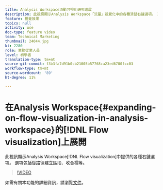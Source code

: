 ```yaml
---
title: Analysis Workspace流動可視化研究進展
description: 此視訊顯示Analysis Workspace「流量」視覺化中的各種滑鼠右鍵選項。 選項包括從路徑建立區段、收合欄等。
feature: 視覺效果
topics: null
activity: use
doc-type: feature video
team: Technical Marketing
thumbnail: 24044.jpg
kt: 2280
role: 業務從業人員
level: 初學者
translation-type: tm+mt
source-git-commit: f3b3fa7d91b0cb21005b57768ca23ed6700fcc03
workflow-type: tm+mt
source-wordcount: '89'
ht-degree: 11%

---
```



# 在Analysis Workspace{#expanding-on-flow-visualization-in-analysis-workspace}的[!DNL Flow visualization]上展開

此視訊顯示Analysis Workspace[!DNL Flow visualization]中提供的各種右鍵選項。 選項包括從路徑建立區段、收合欄等。

>[!VIDEO](https://video.tv.adobe.com/v/24044/?quality=12)

如需有關本功能的詳細資訊，請瀏覽[文件](https://experienceleague.adobe.com/docs/analytics/analyze/analysis-workspace/visualizations/flow/flow.html?lang=en#analysis-workspace)。
